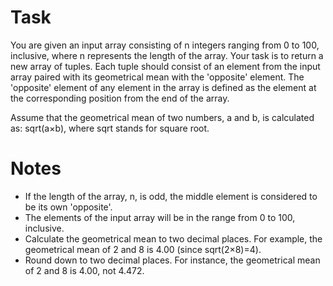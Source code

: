# Task
You are given an input array consisting of n integers ranging from 0 to 100, inclusive, where n represents the length of the array. Your task is to return a new array of tuples. Each tuple should consist of an element from the input array paired with its geometrical mean with the 'opposite' element. The 'opposite' element of any element in the array is defined as the element at the corresponding position from the end of the array.

Assume that the geometrical mean of two numbers, a and b, is calculated as: sqrt(a×b), where sqrt stands for square root.

# Notes
* If the length of the array, n, is odd, the middle element is considered to be its own 'opposite'.
* The elements of the input array will be in the range from 0 to 100, inclusive.
* Calculate the geometrical mean to two decimal places. For example, the geometrical mean of 2 and 8 is 4.00 (since sqrt(2×8)=4).
* Round down to two decimal places. For instance, the geometrical mean of 2 and 8 is 4.00, not 4.472.
